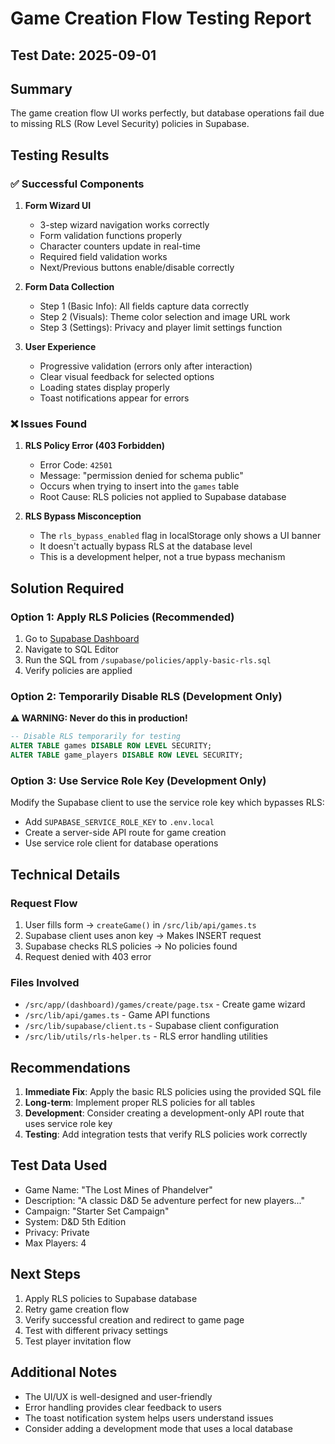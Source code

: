 # Game Creation Flow Testing Report

## Test Date: 2025-09-01

## Summary
The game creation flow UI works perfectly, but database operations fail due to missing RLS (Row Level Security) policies in Supabase.

## Testing Results

### ✅ Successful Components

1. **Form Wizard UI**
   - 3-step wizard navigation works correctly
   - Form validation functions properly
   - Character counters update in real-time
   - Required field validation works
   - Next/Previous buttons enable/disable correctly

2. **Form Data Collection**
   - Step 1 (Basic Info): All fields capture data correctly
   - Step 2 (Visuals): Theme color selection and image URL work
   - Step 3 (Settings): Privacy and player limit settings function

3. **User Experience**
   - Progressive validation (errors only after interaction)
   - Clear visual feedback for selected options
   - Loading states display properly
   - Toast notifications appear for errors

### ❌ Issues Found

1. **RLS Policy Error (403 Forbidden)**
   - Error Code: `42501`
   - Message: "permission denied for schema public"
   - Occurs when trying to insert into the `games` table
   - Root Cause: RLS policies not applied to Supabase database

2. **RLS Bypass Misconception**
   - The `rls_bypass_enabled` flag in localStorage only shows a UI banner
   - It doesn't actually bypass RLS at the database level
   - This is a development helper, not a true bypass mechanism

## Solution Required

### Option 1: Apply RLS Policies (Recommended)
1. Go to [Supabase Dashboard](https://app.supabase.com)
2. Navigate to SQL Editor
3. Run the SQL from `/supabase/policies/apply-basic-rls.sql`
4. Verify policies are applied

### Option 2: Temporarily Disable RLS (Development Only)
**⚠️ WARNING: Never do this in production!**
```sql
-- Disable RLS temporarily for testing
ALTER TABLE games DISABLE ROW LEVEL SECURITY;
ALTER TABLE game_players DISABLE ROW LEVEL SECURITY;
```

### Option 3: Use Service Role Key (Development Only)
Modify the Supabase client to use the service role key which bypasses RLS:
- Add `SUPABASE_SERVICE_ROLE_KEY` to `.env.local`
- Create a server-side API route for game creation
- Use service role client for database operations

## Technical Details

### Request Flow
1. User fills form → `createGame()` in `/src/lib/api/games.ts`
2. Supabase client uses anon key → Makes INSERT request
3. Supabase checks RLS policies → No policies found
4. Request denied with 403 error

### Files Involved
- `/src/app/(dashboard)/games/create/page.tsx` - Create game wizard
- `/src/lib/api/games.ts` - Game API functions
- `/src/lib/supabase/client.ts` - Supabase client configuration
- `/src/lib/utils/rls-helper.ts` - RLS error handling utilities

## Recommendations

1. **Immediate Fix**: Apply the basic RLS policies using the provided SQL file
2. **Long-term**: Implement proper RLS policies for all tables
3. **Development**: Consider creating a development-only API route that uses service role key
4. **Testing**: Add integration tests that verify RLS policies work correctly

## Test Data Used
- Game Name: "The Lost Mines of Phandelver"
- Description: "A classic D&D 5e adventure perfect for new players..."
- Campaign: "Starter Set Campaign"
- System: D&D 5th Edition
- Privacy: Private
- Max Players: 4

## Next Steps
1. Apply RLS policies to Supabase database
2. Retry game creation flow
3. Verify successful creation and redirect to game page
4. Test with different privacy settings
5. Test player invitation flow

## Additional Notes
- The UI/UX is well-designed and user-friendly
- Error handling provides clear feedback to users
- The toast notification system helps users understand issues
- Consider adding a development mode that uses a local database